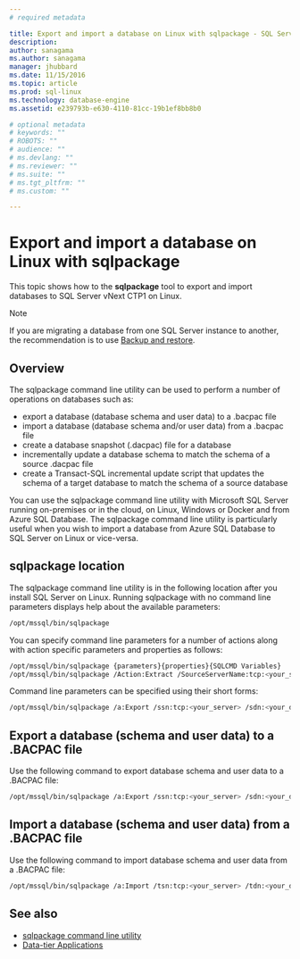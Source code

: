 ```yaml
---
# required metadata

title: Export and import a database on Linux with sqlpackage - SQL Server vNext CTP1 | Microsoft Docs
description: 
author: sanagama 
ms.author: sanagama 
manager: jhubbard
ms.date: 11/15/2016
ms.topic: article
ms.prod: sql-linux
ms.technology: database-engine
ms.assetid: e239793b-e630-4110-81cc-19b1ef8bb8b0

# optional metadata
# keywords: ""
# ROBOTS: ""
# audience: ""
# ms.devlang: ""
# ms.reviewer: ""
# ms.suite: ""
# ms.tgt_pltfrm: ""
# ms.custom: ""

---
```

# Export and import a database on Linux with sqlpackage

This topic shows how to the **sqlpackage** tool to export and import databases to SQL Server vNext CTP1 on Linux. 

> [!NOTE]
> If you are migrating a database from one SQL Server instance to another, the recommendation is to use [Backup and restore](sql-server-linux-migrate-restore-database.md).

## Overview
The sqlpackage command line utility can be used to perform a number of operations on databases such as:
- export a database (database schema and user data) to a .bacpac file
- import a database (database schema and/or user data) from a .bacpac file
- create a database snapshot (.dacpac) file for a database
- incrementally update a database schema to match the schema of a source .dacpac file
- create a Transact-SQL incremental update script that updates the schema of a target database to match the schema of a source database

You can use the sqlpackage command line utility with Microsoft SQL Server running on-premises or in the cloud, on Linux, Windows or Docker and from Azure SQL Database. The sqlpackage command line utility is particularly useful when you wish to import a database from Azure SQL Database to SQL Server on Linux or vice-versa.
 
## sqlpackage location

The sqlpackage command line utility is in the following location after you install SQL Server on Linux. Running sqlpackage with no command line parameters displays help about the available parameters:

```bash 
/opt/mssql/bin/sqlpackage
```

You can specify command line parameters for a number of actions along with action specific parameters and properties as follows:

```bash
/opt/mssql/bin/sqlpackage {parameters}{properties}{SQLCMD Variables} 
/opt/mssql/bin/sqlpackage /Action:Extract /SourceServerName:tcp:<your_server> /SourceDatabaseName:<your_database> /TargetFile:</path/to/your/file.dacpac> /SourceUser:<username> /SourcePassword:<password>
```

Command line parameters can be specified using their short forms:

```bash
/opt/mssql/bin/sqlpackage /a:Export /ssn:tcp:<your_server> /sdn:<your_database> /tf:</path/to/your/file.bacpac> /su:<username> /sp:<password>
```

## Export a database (schema and user data) to a .BACPAC file

Use the following command to export database schema and user data to a .BACPAC file:

```bash
/opt/mssql/bin/sqlpackage /a:Export /ssn:tcp:<your_server> /sdn:<your_database> /su:<username> /sp:<password> /tf:</path/to/your/file.bacpac> 
```

## Import a database (schema and user data) from a .BACPAC file

Use the following command to import database schema and user data from a .BACPAC file:

```bash
/opt/mssql/bin/sqlpackage /a:Import /tsn:tcp:<your_server> /tdn:<your_database> /tu:<username> /tp:<password> /sf:</path/to/your/file.bacpac>

```

## See also
- [sqlpackage command line utility](https://msdn.microsoft.com/library/hh550080.aspx)
- [Data-tier Applications](http://msdn.microsoft.com/library/ee210546.aspx)
